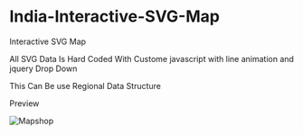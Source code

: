# India-Interactive-SVG-Map

Interactive SVG Map

All SVG Data Is Hard Coded
With Custome javascript with line animation
and jquery Drop Down

This Can Be use Regional Data Structure 

Preview

![Mapshop](https://user-images.githubusercontent.com/3766690/189858852-744c4cf5-2635-4f9d-96d7-c7aa392c23f0.gif)
